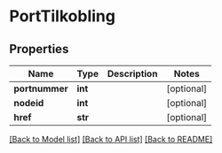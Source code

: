 # PortTilkobling

## Properties
Name | Type | Description | Notes
------------ | ------------- | ------------- | -------------
**portnummer** | **int** |  | [optional] 
**nodeid** | **int** |  | [optional] 
**href** | **str** |  | [optional] 

[[Back to Model list]](../README.md#documentation-for-models) [[Back to API list]](../README.md#documentation-for-api-endpoints) [[Back to README]](../README.md)


